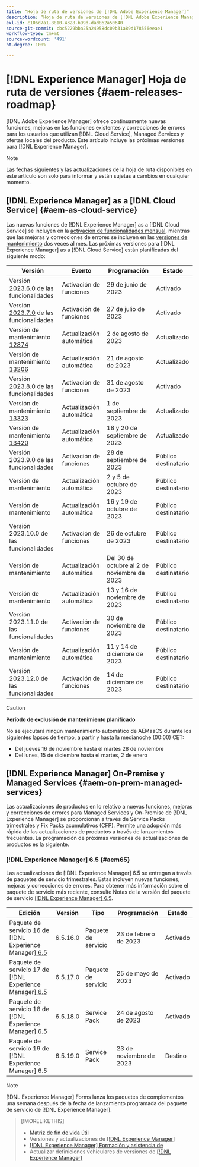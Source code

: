 ```yaml
---
title: “Hoja de ruta de versiones de [!DNL Adobe Experience Manager]”
description: “Hoja de ruta de versiones de [!DNL Adobe Experience Manager]”
exl-id: c106d7a1-8810-4328-b99d-dad862a50640
source-git-commit: cbc5229bba25a24958dc09b31a89d178556eeae1
workflow-type: tm+mt
source-wordcount: '491'
ht-degree: 100%

---
```


# [!DNL Experience Manager] Hoja de ruta de versiones {#aem-releases-roadmap}

[!DNL Adobe Experience Manager] ofrece continuamente nuevas funciones, mejoras en las funciones existentes y correcciones de errores para los usuarios que utilizan [!DNL Cloud Service], Managed Services y ofertas locales del producto. Este artículo incluye las próximas versiones para [!DNL Experience Manager].

>[!NOTE]
>
>Las fechas siguientes y las actualizaciones de la hoja de ruta disponibles en este artículo son solo para informar y están sujetas a cambios en cualquier momento.

## [!DNL Experience Manager] as a [!DNL Cloud Service] {#aem-as-cloud-service}

Las nuevas funciones de [!DNL Experience Manager] as a [!DNL Cloud Service] se incluyen en la [activación de funcionalidades mensual](https://experienceleague.adobe.com/docs/experience-manager-cloud-service/content/release-notes/release-notes/release-notes-current.html?lang=es), mientras que las mejoras y correcciones de errores se incluyen en las [versiones de mantenimiento](https://experienceleague.adobe.com/docs/experience-manager-cloud-service/content/release-notes/maintenance/latest.html?lang=es) dos veces al mes.
Las próximas versiones para [!DNL Experience Manager] as a [!DNL Cloud Service] están planificadas del siguiente modo:

| Versión | Evento | Programación | Estado |
|---|---|---|---|
| Versión [2023.6.0](https://experienceleague.adobe.com/docs/experience-manager-cloud-service/content/release-notes/release-notes/2023/release-notes-2023-6-0.html?lang=es) de las funcionalidades | Activación de funciones | 29 de junio de 2023 | Activado |
| Versión [2023.7.0](https://experienceleague.adobe.com/docs/experience-manager-cloud-service/content/release-notes/release-notes/2023/release-notes-2023-7-0.html?lang=es) de las funcionalidades | Activación de funciones | 27 de julio de 2023 | Activado |
| Versión de mantenimiento [12874](https://experienceleague.adobe.com/docs/experience-manager-cloud-service/content/release-notes/maintenance/2023/2023.8.0.html?lang=es#release-12874) | Actualización automática | 2 de agosto de 2023 | Actualizado |
| Versión de mantenimiento [13206](https://experienceleague.adobe.com/docs/experience-manager-cloud-service/content/release-notes/maintenance/2023/2023.8.0.html?lang=es#release-13206) | Actualización automática | 21 de agosto de 2023 | Actualizado |
| Versión [2023.8.0](https://experienceleague.adobe.com/docs/experience-manager-cloud-service/content/release-notes/release-notes/release-notes-current.html?lang=es) de las funcionalidades | Activación de funciones | 31 de agosto de 2023 | Activado |
| Versión de mantenimiento [13323](https://experienceleague.adobe.com/docs/experience-manager-cloud-service/content/release-notes/maintenance/2023/2023.9.0.html?lang=es#release-13323) | Actualización automática | 1 de septiembre de 2023 | Actualizado |
| Versión de mantenimiento [13420](https://experienceleague.adobe.com/docs/experience-manager-cloud-service/content/release-notes/maintenance/latest.html?lang=es) | Actualización automática | 18 y 20 de septiembre de 2023 | Actualizado |
| Versión 2023.9.0 de las funcionalidades | Activación de funciones | 28 de septiembre de 2023 | Público destinatario |
| Versión de mantenimiento | Actualización automática | 2 y 5 de octubre de 2023 | Público destinatario |
| Versión de mantenimiento | Actualización automática | 16 y 19 de octubre de 2023 | Público destinatario |
| Versión 2023.10.0 de las funcionalidades | Activación de funciones | 26 de octubre de 2023 | Público destinatario |
| Versión de mantenimiento | Actualización automática | Del 30 de octubre al 2 de noviembre de 2023 | Público destinatario |
| Versión de mantenimiento | Actualización automática | 13 y 16 de noviembre de 2023 | Público destinatario |
| Versión 2023.11.0 de las funcionalidades | Activación de funciones | 30 de noviembre de 2023 | Público destinatario |
| Versión de mantenimiento | Actualización automática | 11 y 14 de diciembre de 2023 | Público destinatario |
| Versión 2023.12.0 de las funcionalidades | Activación de funciones | 14 de diciembre de 2023 | Público destinatario |

>[!CAUTION]
>
>**Período de exclusión de mantenimiento planificado**
>
> No se ejecutará ningún mantenimiento automático de AEMaaCS durante los siguientes lapsos de tiempo, a partir y hasta la medianoche (00:00) CET:
>
>* Del jueves 16 de noviembre hasta el martes 28 de noviembre
>* Del lunes, 15 de diciembre hasta el martes, 2 de enero

## [!DNL Experience Manager] On-Premise y Managed Services {#aem-on-prem-managed-services}

Las actualizaciones de productos en lo relativo a nuevas funciones, mejoras y correcciones de errores para Managed Services y On-Premise de [!DNL Experience Manager] se proporcionan a través de Service Packs trimestrales y Fix Packs acumulativos (CFP). Permite una adopción más rápida de las actualizaciones de productos a través de lanzamientos frecuentes. La programación de próximas versiones de actualizaciones de productos es la siguiente.

### [!DNL Experience Manager] 6.5 {#aem65}

Las actualizaciones de [!DNL Experience Manager] 6.5 se entregan a través de paquetes de servicio trimestrales. Estas incluyen nuevas funciones, mejoras y correcciones de errores. Para obtener más información sobre el paquete de servicio más reciente, consulte Notas de la versión del paquete de servicio [[!DNL Experience Manager]  6.5](https://experienceleague.adobe.com/docs/experience-manager-65/release-notes/release-notes.html?lang=es).

| Edición | Versión | Tipo | Programación | Estado |
|---|---|---|---|---|
| Paquete de servicio 16 de [!DNL Experience Manager][ 6.5](https://experienceleague.adobe.com/docs/experience-manager-65/release-notes/service-pack/6.5.16.html?lang=es) | 6.5.16.0 | Paquete de servicio | 23 de febrero de 2023 | Activado |
| Paquete de servicio 17 de [!DNL Experience Manager][ 6.5](https://experienceleague.adobe.com/docs/experience-manager-65/release-notes/service-pack/6.5.17.html?lang=es) | 6.5.17.0 | Paquete de servicio | 25 de mayo de 2023 | Activado |
| Paquete de servicio 18 de [!DNL Experience Manager][ 6.5](https://experienceleague.adobe.com/docs/experience-manager-65/release-notes/release-notes.html?lang=es) | 6.5.18.0 | Service Pack | 24 de agosto de 2023 | Activado |
| Paquete de servicio 19 de [!DNL Experience Manager] 6.5 | 6.5.19.0 | Service Pack | 23 de noviembre de 2023 | Destino |

>[!NOTE]
>
>[!DNL Experience Manager] Forms lanza los paquetes de complementos una semana después de la fecha de lanzamiento programada del paquete de servicio de [!DNL Experience Manager].

>[!MORELIKETHIS]
>
>* [Matriz de fin de vida útil](https://helpx.adobe.com/es/support/programs/eol-matrix.html)
>* Versiones y actualizaciones de [[!DNL Experience Manager] ](https://experienceleague.adobe.com/docs/experience-manager-release-information/aem-release-updates/aem-releases-updates.html?lang=es)
>* [[!DNL Experience Manager] Formación y asistencia de](https://experienceleague.adobe.com/docs/experience-manager-cloud-service.html?lang=es)
>* Actualizar definiciones vehiculares de versiones de [[!DNL Experience Manager] ](/help/using/update-release-vehicle-definitions.md)
